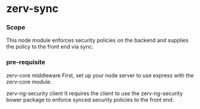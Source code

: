 # zerv-sync

### Scope

This node module enforces security policies on the backend and supplies the policy to the front end via sync.


### pre-requisite

zerv-core middleware
First, set up your node server to use express with the zerv-core module.

zerv-ng-security client
It requires the client to use the zerv-ng-security bower package to enforce synced security policies to the front end.
